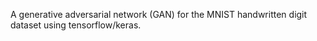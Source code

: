 A generative adversarial network (GAN) for the MNIST handwritten digit dataset using tensorflow/keras.
